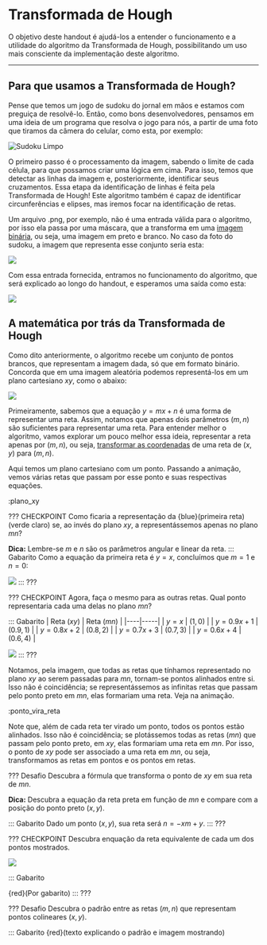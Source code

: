 Transformada de Hough
======

O objetivo deste handout é ajudá-los a entender o funcionamento e a utilidade do algoritmo da Transformada de Hough, possibilitando um uso mais consciente da implementação deste algoritmo.
____________

Para que usamos a Transformada de Hough?
---------

Pense que temos um jogo de sudoku do jornal em mãos e estamos com preguiça de resolvê-lo. Então, como bons desenvolvedores, pensamos em uma ideia de um programa que resolva o jogo para nós, a partir de uma foto que tiramos da câmera do celular, como esta, por exemplo:

![Sudoku Limpo](sudoku_limpo.jpg)

O primeiro passo é o processamento da imagem, sabendo o limite de cada célula, para que possamos criar uma lógica em cima. Para isso, temos que detectar as linhas da imagem e, posteriormente, identificar seus cruzamentos. Essa etapa da identificação de linhas é feita pela Transformada de Hough! Este algoritmo também é capaz de identificar circunferências e elipses, mas iremos focar na identificação de retas.

Um arquivo .png, por exemplo, não é uma entrada válida para o algoritmo, por isso ela passa por uma máscara, que a transforma em uma [imagem binária](https://embarcados.com.br/imagens-binarias/), ou seja, uma imagem em preto e branco. No caso da foto do sudoku, a imagem que representa esse conjunto seria esta:

![](sudoku_preto_e_branco.png)

Com essa entrada fornecida, entramos no funcionamento do algoritmo, que será explicado ao longo do handout, e esperamos uma saída como esta:

![](sudoku_saida.png)

A matemática por trás da Transformada de Hough
---------

Como dito anteriormente, o algoritmo recebe um conjunto de pontos brancos, que representam a imagem dada, só que em formato binário. Concorda que em uma imagem aleatória podemos representá-los em um plano cartesiano $xy$, como o abaixo:

![](pontos1.jpg)

Primeiramente, sabemos que a equação $y = mx + n$ é uma forma de representar uma reta. Assim, notamos que apenas dois parâmetros $(m, n)$ são suficientes para representar uma reta. Para entender melhor o algoritmo, vamos explorar um pouco melhor essa ideia, representar a reta apenas por $(m, n)$, ou seja, [transformar as coordenadas](https://www.ufrgs.br/lageo/calculos/coord_exp.html) de uma reta de $(x, y)$ para $(m, n)$.

Aqui temos um plano cartesiano com um ponto. Passando a animação, vemos várias retas que passam por esse ponto e suas respectivas equações.


:plano_xy

??? CHECKPOINT
Como ficaria a representação da {blue}(primeira reta) (verde claro) se, ao invés do plano $xy$, a representássemos apenas no plano $mn$?

**Dica:** Lembre-se $m$ e $n$ são os parâmetros angular e linear da reta.
::: Gabarito
Como a equação da primeira reta é $y=x$, concluímos que $m=1$ e $n=0$:

![](plano_mn1.png)
:::
???


??? CHECKPOINT
Agora, faça o mesmo para as outras retas. Qual ponto representaria cada uma delas no plano $mn$?

::: Gabarito
| Reta ($xy$) | Reta ($mn$) |
|----|-----|
| $y=x$ | $(1,0)$ |
| $y=0.9x+1$ | $(0.9,1)$ |
| $y=0.8x+2$ | $(0.8,2)$ |
| $y=0.7x+3$ | $(0.7,3)$ |
| $y=0.6x+4$ | $(0.6,4)$ |

![](plano_mn5.png)
:::
???

Notamos, pela imagem, que todas as retas que tínhamos representado no plano $xy$ ao serem passadas para $mn$, tornam-se pontos alinhados entre si. Isso não é coincidência; se representássemos as infinitas retas que passam pelo ponto preto em $mn$, elas formariam uma reta. Veja na animação.

:ponto_vira_reta

Note que, além de cada reta ter virado um ponto, todos os pontos estão alinhados. Isso não é coincidência; se plotássemos todas as retas ($mn$) que passam pelo ponto preto, em $xy$, elas formariam uma reta em $mn$. Por isso, o ponto de $xy$ pode ser associado a uma reta em $mn$, ou seja, transformamos as retas em pontos e os pontos em retas.

??? Desafio
Descubra a fórmula que transforma o ponto de $xy$ em sua reta de $mn$.

**Dica:** Descubra a equação da reta preta em função de $mn$ e compare com a posição do ponto preto $(x, y)$.

::: Gabarito
Dado um ponto $(x, y)$, sua reta será $n = -xm + y$.
:::
???

??? CHECKPOINT
Descubra enquação da reta equivalente de cada um dos pontos mostrados.

![](ex1.png)

::: Gabarito

{red}(Por gabarito)
:::
???

??? Desafio
Descubra o padrão entre as retas $(m,n)$ que representam pontos colineares $(x, y)$.

::: Gabarito
{red}(texto explicando o padrão e imagem mostrando)

